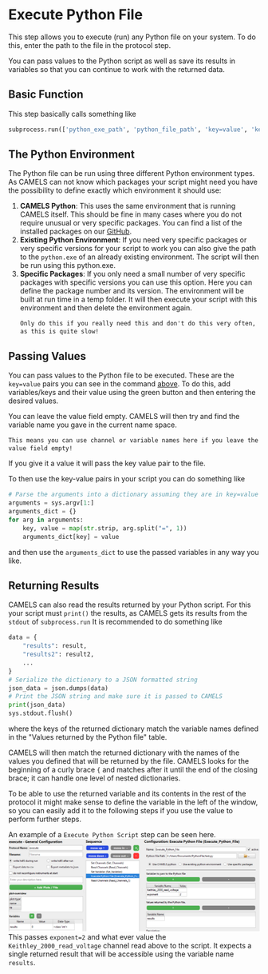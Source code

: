 # Execute Python File

This step allows you to execute (run) any Python file on your system. To do this, enter the path to the file in the protocol step.

You can pass values to the Python script as well as save its results in variables so that you can continue to work with the returned data.

## Basic Function

This step basically calls something like

```python
subprocess.run(['python_exe_path', 'python_file_path', 'key=value', 'key2=value2', ...])
```

## The Python Environment

The Python file can be run using three different Python environment types. As CAMELS can not know which packages your script might need you have the possibility to define exactly which environment it should use:

1. **CAMELS Python**: This uses the same environment that is running CAMELS itself. This should be fine in many cases where you do not require unusual or very specific packages. You can find a list of the installed packages on our [GitHub](https://github.com/FAU-LAP/NOMAD-CAMELS/blob/main/requirements.txt).
2. **Existing Python Environment**: If you need very specific packages or very specific versions for your script to work you can also give the path to the `python.exe` of an already existing environment. The script will then be run using this python.exe. 
3. **Specific Packages**: If you only need a small number of very specific packages with specific versions you can use this option. Here you can define the package number and its version. The environment will be built at run time in a temp folder. It will then execute your script with this environment and then delete the environment again.
   ```{attention}
   Only do this if you really need this and don't do this very often, as this is quite slow!
   ```

## Passing Values

You can pass values to the Python file to be executed. These are the `key=value` pairs you can see in the command [above](#basic-function). 
To do this, add variables/keys and their value using the green button and then entering the desired values.

You can leave the value field empty. CAMELS will then try and find the variable name you gave in the current name space. 

```{note}
This means you can use channel or variable names here if you leave the value field empty!
```

If you give it a value it will pass the key value pair to the file.

To then use the key-value pairs in your script you can do something like

```python
# Parse the arguments into a dictionary assuming they are in key=value format
arguments = sys.argv[1:]
arguments_dict = {}
for arg in arguments:
    key, value = map(str.strip, arg.split("=", 1))
    arguments_dict[key] = value
```

and then use the `arguments_dict` to use the passed variables in any way you like.


## Returning Results

CAMELS can also read the results returned by your Python script. For this your script must `print()` the results, as CAMELS gets its results from the `stdout` of `subprocess.run`
It is recommended to do something like

```python
data = {
    "results": result,
    "results2": result2,
    ...
}
# Serialize the dictionary to a JSON formatted string
json_data = json.dumps(data)
# Print the JSON string and make sure it is passed to CAMELS
print(json_data)
sys.stdout.flush()
```

where the keys of the returned dictionary match the variable names defined in the "Values returned by the Python file" table.

CAMELS will then match the returned dictionary with the names of the values you defined that will be returned by the file. CAMELS looks for the beginning of a curly brace `{` and matches after it until the end of the closing brace; it can handle one level of nested dictionaries.

To be able to use the returned variable and its contents in the rest of the protocol it might make sense to define the variable in the left of the window, so you can easily add it to the following steps if you use the value to perform further steps.

An example of a `Execute Python Script` step can be seen here.
![Example Image showing hwo to use the Execute Python Script step.](images/image-4.png)
This passes `exponent=2` and what ever value the `Keithley_2000_read_voltage` channel read above to the script.
It expects a single returned result that will be accessible using the variable name `results`.

